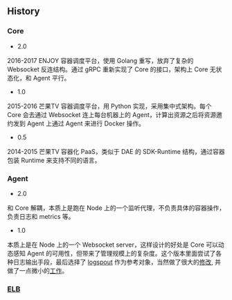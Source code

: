 ## History

### Core

* 2.0

2016-2017 ENJOY 容器调度平台，使用 Golang 重写，放弃了复杂的 Websocket 反连结构。通过 gRPC 重新实现了 Core 的接口，架构上 Core 无状态化，和 Agent 平行。

* 1.0

2015-2016 芒果TV 容器调度平台，用 Python 实现，采用集中式架构。每个 Core 会去通过 Websocket 连上每台机器上的 Agent，计算出资源之后将资源邀约发到 Agent 上通过 Agent 来进行 Docker 操作。

* 0.5

2014-2015 芒果TV 容器化 PaaS，类似于 DAE 的 SDK-Runtime 结构，通过容器包装 Runtime 来支持不同的语言。

### Agent

* 2.0

和 Core 解耦，本质上是跑在 Node 上的一个监听代理，不负责具体的容器操作，负责日志和 metrics 等。

* 1.0

本质上是在 Node 上的一个 Websocket server，这样设计的好处是 Core 可以动态感知 Agent 的可用性，但带来了管理规模上的复杂度。这个版本里面尝试了各种日志输出手段，最后选择了 [logspout](https://github.com/gliderlabs/logspout) 作为参考对象，当然做了很大的[修改](https://github.com/gliderlabs/logspout/pull/15), 并做了一点微小的[工作](https://github.com/gliderlabs/logspout/pull/8)。

### [ELB](https://github.com/projecteru2/elb/blob/master/CHANGELOG.md)
